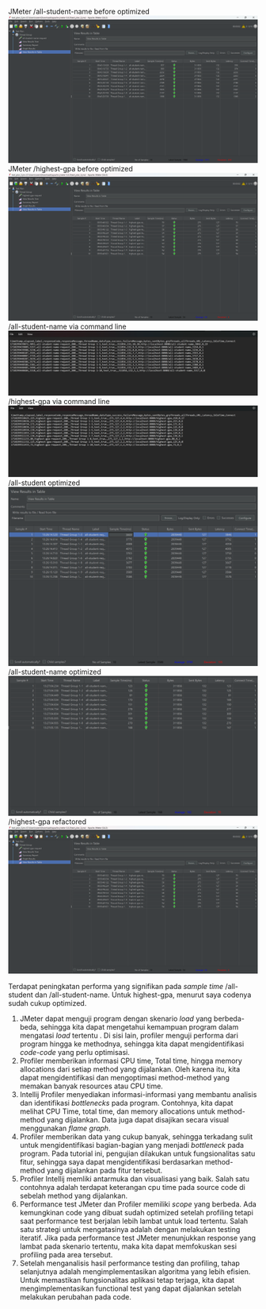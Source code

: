 JMeter /all-student-name before optimized
![all-student-name.png](img%2Fall-student-name.png)
JMeter /highest-gpa before optimized
![highest-gpa.png](img%2Fhighest-gpa.png)
/all-student-name via command line
![stdnamejtl.png](img%2Fstdnamejtl.png)
/highest-gpa via command line
![gpajtl.png](img%2Fgpajtl.png)
/all-student optimized
![testplan1.png](img%2Ftestplan1.png)
/all-student-name optimized
![tesplan2.png](img%2Ftesplan2.png)
/highest-gpa refactored
![highest-gpa.png](img%2Fhighest-gpa.png)

Terdapat peningkatan performa yang signifikan pada *sample time* /all-student dan /all-student-name.
Untuk highest-gpa, menurut saya codenya sudah cukup optimized.

1. JMeter dapat menguji program dengan skenario *load* yang berbeda-beda, sehingga kita dapat mengetahui kemampuan program dalam mengatasi *load* tertentu . Di sisi lain, profiler menguji performa dari program hingga ke methodnya, sehingga kita dapat mengidentifikasi *code-code* yang perlu optimisasi.
2. Profiler memberikan informasi CPU time, Total time, hingga memory allocations dari setiap method yang dijalankan. Oleh karena itu, kita dapat mengidentifikasi dan mengoptimasi method-method yang memakan banyak resources atau CPU time.
3. Intellij Profiler menyediakan informasi-informasi yang membantu analisis dan identifikasi *bottlenecks* pada program. Contohnya, kita dapat melihat CPU Time, total time, dan memory allocations untuk method-method yang dijalankan. Data juga dapat disajikan secara visual menggunakan *flame graph*.
4. Profiler memberikan data yang cukup banyak, sehingga terkadang sulit untuk mengidentifikasi bagian-bagian yang menjadi *bottleneck* pada program. Pada tutorial ini, pengujian dilakukan untuk fungsionalitas satu fitur, sehingga saya dapat mengidentifikasi berdasarkan method-method yang dijalankan pada fitur tersebut.
5. Profiler Intellij memliki antarmuka dan visualisasi yang baik. Salah satu contohnya adalah terdapat keterangan cpu time pada source code di sebelah method yang dijalankan.
6. Performance test JMeter dan Profiler memiliki *scope* yang berbeda. Ada kemungkinan code yang dibuat sudah optimized setelah profiling tetapi saat performance test berjalan lebih lambat untuk load tertentu. Salah satu strategi untuk mengatasinya adalah dengan melakukan testing iteratif. Jika pada performance test JMeter menunjukkan response yang lambat pada skenario tertentu, maka kita dapat memfokuskan sesi profiling pada area tersebut.
7. Setelah menganalisis hasil performance testing dan profiling, tahap selanjutnya adalah mengimplementasikan algoritma yang lebih efisien. Untuk memastikan fungsionalitas aplikasi tetap terjaga, kita dapat mengimplementasikan functional test yang dapat dijalankan setelah melakukan perubahan pada code.

